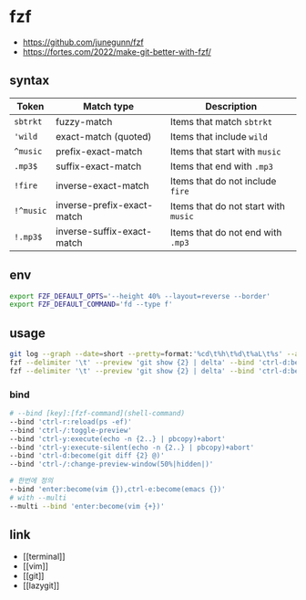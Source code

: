 # fzf

+ https://github.com/junegunn/fzf
+ https://fortes.com/2022/make-git-better-with-fzf/

## syntax
| Token     | Match type                 | Description                          |
| --------- | -------------------------- | ------------------------------------ |
| `sbtrkt`  | fuzzy-match                | Items that match `sbtrkt`            |
| `'wild`   | exact-match (quoted)       | Items that include `wild`            |
| `^music`  | prefix-exact-match         | Items that start with `music`        |
| `.mp3$`   | suffix-exact-match         | Items that end with `.mp3`           |
| `!fire`   | inverse-exact-match        | Items that do not include `fire`     |
| `!^music` | inverse-prefix-exact-match | Items that do not start with `music` |
| `!.mp3$`  | inverse-suffix-exact-match | Items that do not end with `.mp3`    |

## env
```sh 
export FZF_DEFAULT_OPTS='--height 40% --layout=reverse --border'
export FZF_DEFAULT_COMMAND='fd --type f'
```

## usage
```sh 
git log --graph --date=short --pretty=format:'%cd\t%h\t%d\t%aL\t%s' --abbrev-commit | \
fzf --delimiter '\t' --preview 'git show {2} | delta' --bind 'ctrl-d:become(git diff {2} @)' --bind 'enter:become(git show {2} @)'
fzf --delimiter '\t' --preview 'git show {2} | delta' --bind 'ctrl-d:become(git diff {2} @)' --bind 'enter:become(git show {2} @)'
```

### bind
```sh 
# --bind [key]:[fzf-command](shell-command)
--bind 'ctrl-r:reload(ps -ef)'
--bind 'ctrl-/:toggle-preview'
--bind 'ctrl-y:execute(echo -n {2..} | pbcopy)+abort'
--bind 'ctrl-y:execute-silent(echo -n {2..} | pbcopy)+abort'
--bind 'ctrl-d:become(git diff {2} @)'
--bind 'ctrl-/:change-preview-window(50%|hidden|)'

# 한번에 정의
--bind 'enter:become(vim {}),ctrl-e:become(emacs {})'
# with --multi
--multi --bind 'enter:become(vim {+})'
```

## link
- [[terminal]]
- [[vim]]
- [[git]]
- [[lazygit]]
